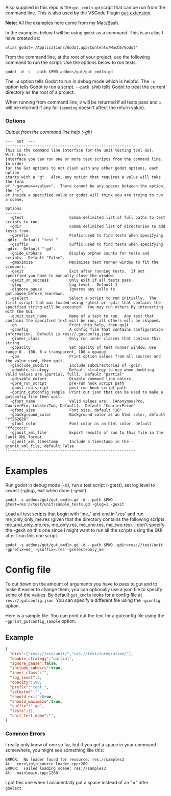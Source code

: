 Also supplied in this repo is the `gut_cmdln.gd` script that can be run from the command line.  This is also used by the VSCode Plugin [gut-extension](https://marketplace.visualstudio.com/items?itemName=bitwes.gut-extension).

__Note:__ All the examples here come from my Mac/Bash.

In the examples below I will be using `godot` as a command.  This is an alias I have created as:
```
alias godot='/Applications/Godot.app/Contents/MacOS/Godot'
```

From the command line, at the root of your project, use the following command to run the script.  Use the options below to run tests.

```
godot -d -s --path $PWD addons/gut/gut_cmdln.gd
```

The `-d` option tells Godot to run in debug mode which is helpful.  The `-s` option tells Godot to run a script. `--path $PWD` tells Godot to treat the current directory as the root of a project.

When running from command line, `0` will be returned if all tests pass and `1` will be returned if any fail (`pending` doesn't affect the return value).

### Options
_Output from the command line help (-gh)_
```
---  Gut  ---
---------------------------------------------------------
This is the command line interface for the unit testing tool Gut.  With this
interface you can run one or more test scripts from the command line.  In order
for the Gut options to not clash with any other godot options, each option
starts with a "g".  Also, any option that requires a value will take the form
of "-g<name>=<value>".  There cannot be any spaces between the option, the "=",
or inside a specified value or godot will think you are trying to run a scene.

Options
-------
  -gtest                    Comma delimited list of full paths to test scripts to run.
  -gdir                     Comma delimited list of directories to add tests from.
  -gprefix                  Prefix used to find tests when specifying -gdir.  Default "test_".
  -gsuffix                  Suffix used to find tests when specifying -gdir.  Default ".gd".
  -ghide_orphans            Display orphan counts for tests and scripts.  Default "False".
  -gmaximize                Maximizes test runner window to fit the viewport.
  -gexit                    Exit after running tests.  If not specified you have to manually close the window.
  -gexit_on_success         Only exit if all tests pass.
  -glog                     Log level.  Default 1
  -gignore_pause            Ignores any calls to gut.pause_before_teardown.
  -gselect                  Select a script to run initially.  The first script that was loaded using -gtest or -gdir that contains the specified string will be executed.  You may run others by interacting with the GUI.
  -gunit_test_name          Name of a test to run.  Any test that contains the specified text will be run, all others will be skipped.
  -gh                       Print this help, then quit
  -gconfig                  A config file that contains configuration information.  Default is res://.gutconfig.json
  -ginner_class             Only run inner classes that contain this string
  -gopacity                 Set opacity of test runner window. Use range 0 - 100. 0 = transparent, 100 = opaque.
  -gpo                      Print option values from all sources and the value used, then quit.
  -ginclude_subdirs         Include subdirectories of -gdir.
  -gdouble_strategy         Default strategy to use when doubling.  Valid values are [partial, full].  Default "partial"
  -gdisable_colors          Disable command line colors.
  -gpre_run_script          pre-run hook script path
  -gpost_run_script         post-run hook script path
  -gprint_gutconfig_sample  Print out json that can be used to make a gutconfig file then quit.
  -gfont_name               Valid values are:  [AnonymousPro, CourierPro, LobsterTwo, Default].  Default "CourierPrime"
  -gfont_size               Font size, default "16"
  -gbackground_color        Background color as an html color, default "ff262626"
  -gfont_color              Font color as an html color, default "ffcccccc"
  -gjunit_xml_file          Export results of run to this file in the Junit XML format.
  -gjunit_xml_timestamp     Include a timestamp in the -gjunit_xml_file, default False
---------------------------------------------------------
```

# Examples

Run godot in debug mode (-d), run a test script (-gtest), set log level to lowest (-glog), exit when done (-gexit)

`godot -s addons/gut/gut_cmdln.gd -d --path $PWD -gtest=res://test/unit/sample_tests.gd -glog=1 -gexit`

Load all test scripts that begin with 'me_' and end in '.res' and run me_only_only_me.res (given that the directory contains the following scripts:  me_and_only_me.res, me_only.res, me_one.res, me_two.res).  I don't specify the -gexit on this one since I might want to run all the scripts using the GUI after I run this one script.

`godot -s addons/gut/gut_cmdln.gd -d --path $PWD -gdir=res://test/unit -gprefix=me_ -gsuffix=.res -gselect=only_me`

# Config file
To cut down on the amount of arguments you have to pass to gut and to make it easier to change them, you can optionally use a json file to specify some of the values.  By default `gut_cmdln` looks for a config file at `res://.gutconfig.json`.  You can specify a different file using the `-gconfig` option.

Here is a sample file.  You can print out the text for a gutconfig file using the `-gprint_gutconfig_sample` option.
## Example
``` json
{
  "dirs":["res://test/unit/","res://test/integration/"],
  "double_strategy":"partial",
  "ignore_pause":false,
  "include_subdirs":true,
  "inner_class":"",
  "log_level":3,
  "opacity":100,
  "prefix":"test_",
  "selected":"",
  "should_exit":true,
  "should_maximize":true,
  "suffix":".gd",
  "tests":[],
  "unit_test_name":"",
}
```


### Common Errors
I really only know of one so far, but if you get a space in your command somewhere, you might see something like this:
```
ERROR:  No loader found for resource: res://samples3
At:  core\io\resource_loader.cpp:209
ERROR:  Failed loading scene: res://samples3
At:  main\main.cpp:1260
```
I got this one when I accidentally put a space instead of an "=" after `-gselect`.
